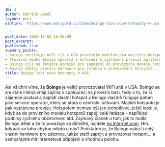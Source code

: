 ```yaml
---
ID: 3
author: Patrick Zandl
layout: post
oldlink: 'https://www.marigold.cz/item/boingo-lovi-nove-hotspoty-v-usa

  '
post_date: 2002-12-05 16:56:00
post_excerpt: ''
published: true
summary_points:
- Boingo rozšiřuje WiFi síť v USA provizním modelem pro majitele hotspotů.
- Provizní model Boinga spočívá v účtování a vyplácení provizí majitelům hotspotů.
- Boingo cílí na řetězce podniků pro zapojení do provizního modelu hotspotů.
- Boingo nabízí vlastní hardware pro zájemce o provozování hotspotů.
title: Boingo loví nové hotspoty v USA
---
```


Asi všichni víme, že <STRONG>Boingo</STRONG> je velký provozovatel WiFi sítě v USA. Boingo se ale stále intenzivněji zajímá o spolupráci na provizní bázi, tedy o to, že si zájemce postaví a zaplatí vlastní hotspot a Boingo vlastně funguje potom jako service operator, který se stará o centrální účtování. Majiteli hotspotu je pak vyplácena provize. Hotspotem nemusí být jen jednotlivec, ještě lepší je, když se do provizního modelu hotspotů zapojí celé řetězce - například podniky rychlého občerstvení atd. Zajímavý článek o tom, jak to hodlá Boingo dělat a že to považuje za důležité, najdete <A href="http://siliconvalley.internet.com/news/article.php/1552291" target=_blank>na Internet.com</A>. Hm... kdypak se toho chytne někdo u nás? Podstatné je, že Boingo nabízí i celý vlastní hardware pro zájemce, takže stačí zapojit a provozovat hotspot... a samozřejmě mít internetové připojení a vhodnou polohu.